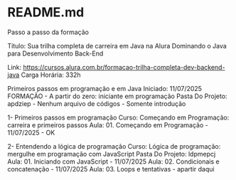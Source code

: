 # README.md

Passo a passo da formação

Título:
Sua trilha completa de carreira em Java na Alura
Dominando o Java para Desenvolvimento Back-End

Link: https://cursos.alura.com.br/formacao-trilha-completa-dev-backend-java
Carga Horária: 332h

Primeiros passos em programação e em Java
Iniciado: 11/07/2025
FORMAÇÃO - A partir do zero: iniciante em programação
Pasta Do Projeto: apdziep - Nenhum arquivo de códigos - Somente introdução

1- Primeiros passos em programação
Curso: Começando em Programação: carreira e primeiros passos
Aula: 01. Começando em Programação - 11/07/2025 - OK

2- Entendendo a lógica de programação
Curso: Lógica de programação: mergulhe em programação com JavaScript
Pasta Do Projeto: ldpmepcj
Aula: 01. Iniciando com JavaScript - 11/07/2025
Aula: 02. Condicionais e concatenação - 11/07/2025
Aula: 03. Loops e tentativas - apartir daqui

